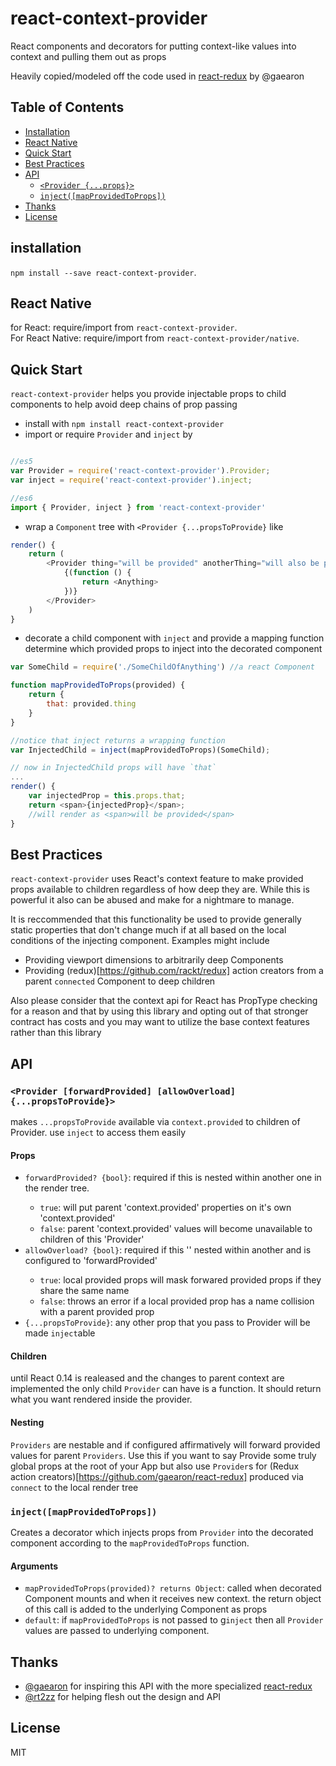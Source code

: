 # react-context-provider
React components and decorators for putting context-like values into context and pulling them out as props

Heavily copied/modeled off the code used in [react-redux](https://github.com/gaearon/react-redux/) by @gaearon 

## Table of Contents

- [Installation](#installation)
- [React Native](#react-native)
- [Quick Start](#quick-start)
- [Best Practices](#bestpractices)
- [API](#api)
  - [`<Provider {...props}>`](#provider-forwardprovided-allowoverload-propstoprovide)
  - [`inject([mapProvidedToProps])`](#injectmapprovidedtoprops)
- [Thanks](#thanks)
- [License](#license)

## installation

`npm install --save react-context-provider`.  

## React Native

for React: require/import from `react-context-provider`.  
For React Native: require/import from `react-context-provider/native`.

## Quick Start

`react-context-provider` helps you provide injectable props to child components to help avoid deep chains of prop passing

- install with `npm install react-context-provider`
- import or require `Provider` and `inject` by
```js

//es5
var Provider = require('react-context-provider').Provider;
var inject = require('react-context-provider').inject;

//es6
import { Provider, inject } from 'react-context-provider'

```

- wrap a `Component` tree with `<Provider {...propsToProvide}` like
```js
render() {
    return (
        <Provider thing="will be provided" anotherThing="will also be provided">
            {(function () {
                return <Anything>
            })}
        </Provider>
    )
}
```

- decorate a child component with `inject` and provide a mapping function determine which provided props to inject into the decorated component
```js
var SomeChild = require('./SomeChildOfAnything') //a react Component

function mapProvidedToProps(provided) {
    return {
        that: provided.thing
    }
}

//notice that inject returns a wrapping function
var InjectedChild = inject(mapProvidedToProps)(SomeChild); 

// now in InjectedChild props will have `that`
...
render() {
    var injectedProp = this.props.that;
    return <span>{injectedProp}</span>;
    //will render as <span>will be provided</span>
}
```

## Best Practices

`react-context-provider` uses React's context feature to make provided props available to children regardless of how deep they are. While this is powerful it also can be abused and make for a nightmare to manage.

It is reccommended that this functionality be used to provide generally static properties that don't change much if at all based on the local conditions of the injecting component. Examples might include

- Providing viewport dimensions to arbitrarily deep Components
- Providing (redux)[https://github.com/rackt/redux] action creators from a parent `connected` Component to deep children

Also please consider that the context api for React has PropType checking for a reason and that by using this library and opting out of that stronger contract has costs and you may want to utilize the base context features rather than this library

## API

### `<Provider [forwardProvided] [allowOverload] {...propsToProvide}>`

makes `...propsToProvide` available via `context.provided` to children of Provider. use `inject` to access them easily

#### Props

- `forwardProvided? {bool}`: required if this <Provider> is nested within another one in the render tree.
  - `true`: will put parent 'context.provided' properties on it's own 'context.provided'
  - `false`: parent 'context.provided' values will become unavailable to children of this 'Provider'
- `allowOverload? {bool}`: required if this '<Provider>' nested within another and is configured to 'forwardProvided'
  - `true`: local provided props will mask forwared provided props if they share the same name
  - `false`: throws an error if a local provided prop has a name collision with a parent provided prop
- `{...propsToProvide}`: any other prop that you pass to Provider will be made `inject`able

#### Children

until React 0.14 is realeased and the changes to parent context are implemented the only child `Provider` can have is a function. It should return what you want rendered inside the provider.

#### Nesting

`Providers` are nestable and if configured affirmatively will forward provided values for parent `Providers`. Use this if you want to say Provide some truly global props at the root of your App but also use `Provider`s for (Redux action creators)[https://github.com/gaearon/react-redux] produced via `connect` to the local render tree

### `inject([mapProvidedToProps])`

Creates a decorator which injects props from `Provider` into the decorated component according to the `mapProvidedToProps` function. 

#### Arguments

- `mapProvidedToProps(provided)? returns Object`: called when decorated Component mounts and when it receives new context. the return object of this call is added to the underlying Component as props
- `default`: if `mapProvidedToProps` is not passed to g`inject` then all `Provider` values are passed to underlying component.


## Thanks
- [@gaearon](https://github.com/gaearon) for inspiring this API with the more specialized [react-redux](https://github.com/gaearon/react-redux)
- [@rt2zz](https://www.github.com/rt2zz) for helping flesh out the design and API

## License

MIT



